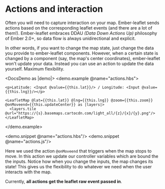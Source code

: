 # Actions and interaction

Often you will need to capture interaction on your map. Ember-leaflet sends
actions based on the corresponding leaflet events (and there are a lot of them!). Ember-leaflet
embraces DDAU _(Data Down Actions Up)_ philosophy of Ember 2.0+, so data flow
is always unidirectional and explicit.

In other words, if you want to change the map state, just change the data you provide
to ember-leaflet components. However, when a certain state is changed by a component
(say, the map's center coordinates), ember-leaflet won't update your data. Instead
you can use an action to update the data yourself. Maximum flexibility.

<DocsDemo as |demo|>
  <demo.example @name="actions.hbs">

    <p>Latitude: <Input @value={{this.lat}}/> / Longitude: <Input @value={{this.lng}}/></p>

    <LeafletMap @lat={{this.lat}} @lng={{this.lng}} @zoom={{this.zoom}} @onMoveend={{this.updateCenter}} as |layers|>
      <layers.tile @url="https://{s}.basemaps.cartocdn.com/light_all/{z}/{x}/{y}.png"/>
    </LeafletMap>

  </demo.example>

  <demo.snippet @name="actions.hbs"/>
  <demo.snippet @name="actions.js"/>
</DocsDemo>

Here we used the action `@onMoveend` that triggers when the map stops to move.
In this action we update our controller variables which are bound the the inputs. Notice how
when you change the inputs, the map changes its state! This gives us the flexibility to
do whatever we need when the user interacts with the map.

Currently, **all actions get the leaflet raw event passed in**.
